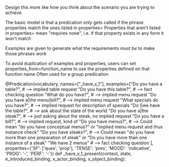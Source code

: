 Design this more like how you think about the scenario you are trying to achieve.

The basic model is that a predication only gets called if the phrase properties match the ones listed in properties=
Properties that aren't listed in properties= mean "requires none", i.e. if that property exists in any form it won't match

Examples are given to generate what the requirements *must be* to make those phrases work

To avoid duplication of examples and properties, users can set properties_from=function_name to use the properties defined on that function name
Often used for a group predication


@Predication(vocabulary,
             names=["_have_v_1"],
             examples=["Do you have a table?",          # --> implied table request
                       "Do you have this table?",       # --> fact checking question
                       "What do you have?",             # --> implied menu request
                       "Do you have a|the menu|bill?",  # --> implied menu request
                       "What specials do you have?",    # --> implied request for description of specials
                       "Do I|we have the table?",       # --> ask about the state of the world
                       "Do you have a|the steak?",      # --> just asking about the steak, no implied request
                       "Do you have a bill?",           # --> implied request, kind of
                       "Do you have menus?",            # --> Could mean "do you have conceptual menus?" or "implied menu request and thus instance check"
                       "Do you have steaks?",           # --> Could mean "do you have more than one preparation of steak" or "Do you have more than one instance of a steak"
                       "We have 2 menus"                # --> fact checking question
                       ],
             properties={'SF': ['ques', 'prop'], 'TENSE': 'pres', 'MOOD': 'indicative', 'PROG': '-', 'PERF': '-'})
def _have_v_1_present(context, state, e_introduced_binding, x_actor_binding, x_object_binding):